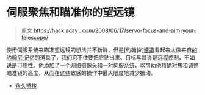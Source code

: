 # 伺服聚焦和瞄准你的望远镜

> 原文:[https://hack aday . com/2008/06/17/servo-focus-and-aim-your-telescope/](https://hackaday.com/2008/06/17/servo-focus-and-aim-your-telescope/)

使用伺服系统来瞄准望远镜的想法并不新鲜，但是[约翰]的[建造](http://www.basnet.org.uk/users/focuser/focus.htm)看起来太像来自[的约翰尼·记忆](http://www.imdb.com/title/tt0113481/)的道具了，我们忍不住要把它贴出来。目标与其说是远程控制，不如说是可用性。他添加了一个网络摄像头和一对伺服系统，以帮助他精确对焦和调整瞄准镜的高度，从而在这些敏感的操作中最大限度地减少振动。

*   [永久链接](http://www.basnet.org.uk/users/focuser/focus.htm)